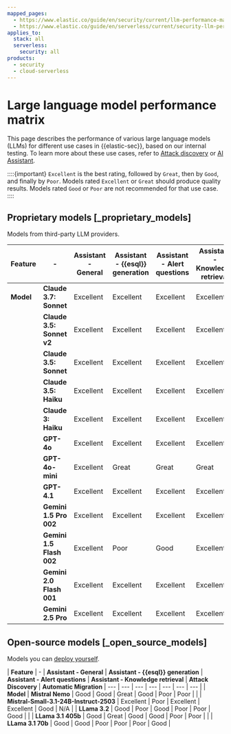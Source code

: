 ```yaml
---
mapped_pages:
  - https://www.elastic.co/guide/en/security/current/llm-performance-matrix.html
  - https://www.elastic.co/guide/en/serverless/current/security-llm-performance-matrix.html
applies_to:
  stack: all
  serverless:
    security: all
products:
  - security
  - cloud-serverless
---
```


# Large language model performance matrix

This page describes the performance of various large language models (LLMs) for different use cases in {{elastic-sec}}, based on our internal testing. To learn more about these use cases, refer to [Attack discovery](/solutions/security/ai/attack-discovery.md) or [AI Assistant](/solutions/security/ai/ai-assistant.md).

::::{important}
`Excellent` is the best rating, followed by `Great`, then by `Good`, and finally by `Poor`. Models rated `Excellent` or `Great` should produce quality results. Models rated `Good` or `Poor` are not recommended for that use case.
::::



## Proprietary models [_proprietary_models]

Models from third-party LLM providers.

| **Feature** | - | **Assistant - General** | **Assistant - {{esql}} generation** | **Assistant - Alert questions** | **Assistant - Knowledge retrieval** | **Attack Discovery** | **Automatic Migration** |
| --- | --- | --- | --- | --- | --- | --- | --- |
| **Model** | **Claude 3.7: Sonnet**      | Excellent | Excellent | Excellent | Excellent | Excellent | Excellent
|           | **Claude 3.5: Sonnet v2**   | Excellent | Excellent | Excellent | Excellent | Great     | Excellent
|           | **Claude 3.5: Sonnet**      | Excellent | Excellent | Excellent | Excellent | Excellent | Excellent
|           | **Claude 3.5: Haiku**       | Excellent | Excellent | Excellent | Excellent | Poor      | Poor
|           | **Claude 3: Haiku**         | Excellent | Excellent | Excellent | Excellent | Poor      | Poor
|           | **GPT-4o**                  | Excellent | Excellent | Excellent | Excellent | Great     | Great
|           | **GPT-4o-mini**             | Excellent | Great     | Great     | Great     | Poor      | Good
|           | **GPT-4.1**                 | Excellent | Excellent | Excellent | Excellent | Excellent | Excellent
|           | **Gemini 1.5 Pro 002**      | Excellent | Excellent | Excellent | Excellent | Excellent | Great
|           | **Gemini 1.5 Flash 002**    | Excellent | Poor      | Good      | Excellent | Poor      | Excellent
|           | **Gemini 2.0 Flash 001**    | Excellent | Excellent | Excellent | Excellent | Excellent | Excellent
|           | **Gemini 2.5 Pro**          | Excellent | Excellent | Excellent | Excellent | Excellent | Excellent


## Open-source models [_open_source_models]

Models you can [deploy yourself](/solutions/security/ai/connect-to-own-local-llm.md).

| **Feature** | - | **Assistant - General** | **Assistant - {{esql}} generation** | **Assistant - Alert questions** | **Assistant - Knowledge retrieval** | **Attack Discovery** | **Automatic Migration**
| --- | --- | --- | --- | --- | --- | --- |
| **Model** | **Mistral Nemo**   | Good | Good  | Great | Good | Poor | Poor |
|           | **Mistral-Small-3.1-24B-Instruct-2503** | Excellent | Poor | Excellent | Excellent | Good | N/A
|           | **LLama 3.2**      | Good | Poor  | Good  | Poor | Poor | Good |
|           | **LLama 3.1 405b** | Good | Great | Good  | Good | Poor | Poor |
|           | **LLama 3.1 70b**  | Good | Good  | Poor  | Poor | Poor | Good |
